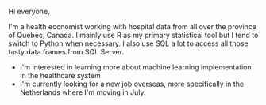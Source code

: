Hi everyone,

I'm a health economist working with hospital data from all over the province of Quebec, Canada.
I mainly use R as my primary statistical tool but I tend to switch to Python when necessary.
I also use SQL a lot to access all those tasty data frames from SQL Server.

* I'm interested in learning more about machine learning implementation in the healthcare system
* I'm currently looking for a new job overseas, more specifically in the Netherlands where I'm moving in July.
